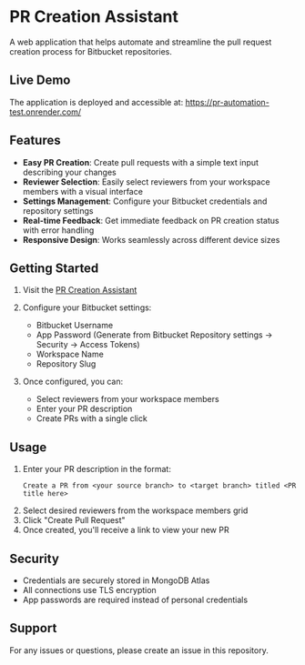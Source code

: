 # PR Creation Assistant

A web application that helps automate and streamline the pull request creation process for Bitbucket repositories.

## Live Demo
The application is deployed and accessible at: https://pr-automation-test.onrender.com/

## Features

- **Easy PR Creation**: Create pull requests with a simple text input describing your changes
- **Reviewer Selection**: Easily select reviewers from your workspace members with a visual interface
- **Settings Management**: Configure your Bitbucket credentials and repository settings
- **Real-time Feedback**: Get immediate feedback on PR creation status with error handling
- **Responsive Design**: Works seamlessly across different device sizes

## Getting Started

1. Visit the [PR Creation Assistant](https://pr-automation-test.onrender.com/)
2. Configure your Bitbucket settings:
   - Bitbucket Username
   - App Password (Generate from Bitbucket Repository settings → Security → Access Tokens)
   - Workspace Name
   - Repository Slug

3. Once configured, you can:
   - Select reviewers from your workspace members
   - Enter your PR description
   - Create PRs with a single click

## Usage

1. Enter your PR description in the format:
   ```
   Create a PR from <your source branch> to <target branch> titled <PR title here>
   ```
2. Select desired reviewers from the workspace members grid
3. Click "Create Pull Request"
4. Once created, you'll receive a link to view your new PR

## Security

- Credentials are securely stored in MongoDB Atlas
- All connections use TLS encryption
- App passwords are required instead of personal credentials

## Support

For any issues or questions, please create an issue in this repository.